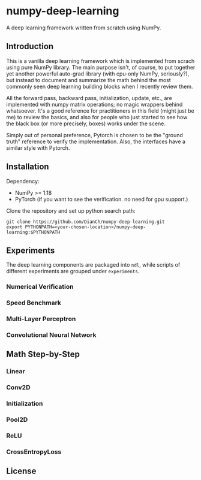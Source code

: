 # numpy-deep-learning
A deep learning framework written from scratch using NumPy.
## Introduction
This is a vanilla deep learning framework which is implemented from scrach using pure NumPy library. The main purpose isn't, of course, to put together yet another powerful auto-grad library (with cpu-only NumPy, seriously?), but instead to document and summarize the math behind the most commonly seen deep learning building blocks when I recently review them.

All the forward pass, backward pass, initialization, update, etc., are implemented with numpy matrix operations; no magic wrappers behind whatsoever. It's a good reference for practitioners in this field (might just be me) to review the basics, and also for people who just started to see how the black box (or more precisely, boxes) works under the scene.

Simply out of personal preference, Pytorch is chosen to be the "ground truth" reference to verify the implementation. Also, the interfaces have a similar style with Pytorch.

## Installation
Dependency:
- NumPy >= 1.18
- PyTorch (if you want to see the verification. no need for gpu support.)

Clone the repository and set up python search path:
```
git clone https://github.com/DianCh/numpy-deep-learning.git
export PYTHONPATH=<your-chosen-location>/numpy-deep-learning:$PYTHONPATH
```

## Experiments
The deep learning components are packaged into `ndl`, while scripts of different experiments are grouped under `experiments`.

### Numerical Verification
### Speed Benchmark
### Multi-Layer Perceptron
### Convolutional Neural Network


## Math Step-by-Step
### Linear
### Conv2D
### Initialization
### Pool2D
### ReLU
### CrossEntropyLoss


## License